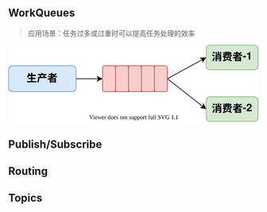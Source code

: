 ## WorkQueues

> 应用场景：任务过多或过重时可以提高任务处理的效率

> 

![WorkQueues工作模式简图](RabbitMQ工作模式/WorkQueues工作模式简图.drawio.svg) 

## Publish/Subscribe



## Routing



## Topics